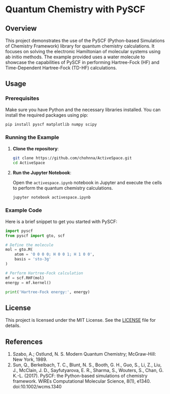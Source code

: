 # Quantum Chemistry with PySCF

## Overview

This project demonstrates the use of the PySCF (Python-based Simulations of Chemistry Framework) library for quantum chemistry calculations. It focuses on solving the electronic Hamiltonian of molecular systems using ab initio methods. The example provided uses a water molecule to showcase the capabilities of PySCF in performing Hartree-Fock (HF) and Time-Dependent Hartree-Fock (TD-HF) calculations.

## Usage

### Prerequisites

Make sure you have Python and the necessary libraries installed. You can install the required packages using pip:

```sh
pip install pyscf matplotlib numpy scipy
```

### Running the Example

1. **Clone the repository**:

    ```sh
    git clone https://github.com/chohnna/ActiveSpace.git
    cd ActiveSpace
    ```

2. **Run the Jupyter Notebook**:

    Open the `activespace.ipynb` notebook in Jupyter and execute the cells to perform the quantum chemistry calculations.

    ```sh
    jupyter notebook activespace.ipynb
    ```

### Example Code

Here is a brief snippet to get you started with PySCF:

```python
import pyscf
from pyscf import gto, scf

# Define the molecule
mol = gto.M(
    atom = 'O 0 0 0; H 0 0 1; H 1 0 0',
    basis = 'sto-3g'
)

# Perform Hartree-Fock calculation
mf = scf.RHF(mol)
energy = mf.kernel()

print('Hartree-Fock energy:', energy)
```

## License

This project is licensed under the MIT License. See the [LICENSE](LICENSE) file for details.

## References

1. Szabo, A.; Ostlund, N. S. Modern Quantum Chemistry; McGraw-Hill: New York, 1989.
2. Sun, Q., Berkelbach, T. C., Blunt, N. S., Booth, G. H., Guo, S., Li, Z., Liu, J., McClain, J. D., Sayfutyarova, E. R., Sharma, S., Wouters, S., Chan, G. K.-L. (2017). PySCF: the Python-based simulations of chemistry framework. WIREs Computational Molecular Science, 8(1), e1340. doi:10.1002/wcms.1340
